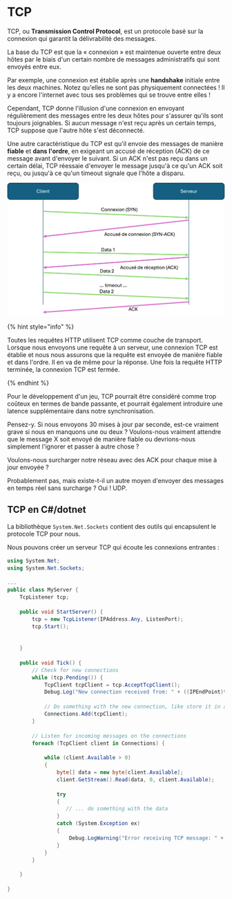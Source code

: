 # TCP

TCP, ou **Transmission Control Protocol**, est un protocole basé sur la connexion qui garantit la délivrabilité des messages.

La base du TCP est que la « connexion » est maintenue ouverte entre deux hôtes par le biais d'un certain nombre de messages administratifs qui sont envoyés entre eux.

Par exemple, une connexion est établie après une **handshake** initiale entre les deux machines. Notez qu'elles ne sont pas physiquement connectées ! Il y a encore l'internet avec tous ses problèmes qui se trouve entre elles !

Cependant, TCP donne l'illusion d'une connexion en envoyant régulièrement des messages entre les deux hôtes pour s'assurer qu'ils sont toujours joignables. Si aucun message n'est reçu après un certain temps, TCP suppose que l'autre hôte s'est déconnecté.

Une autre caractéristique du TCP est qu'il envoie des messages de  manière **fiable** et **dans l'ordre**, en exigeant un accusé de réception (ACK) de ce message avant d'envoyer le suivant. Si un ACK n'est pas reçu dans un certain délai, TCP réessaie d'envoyer le message jusqu'à ce qu'un ACK soit reçu, ou jusqu'à ce qu'un timeout signale que l'hôte a disparu.

![](../graphics/tcp.png)


{% hint style="info" %}

Toutes les requêtes HTTP utilisent TCP comme couche de transport. Lorsque nous envoyons une requête à un serveur, une connexion TCP est établie et nous nous assurons que la requête est envoyée de manière fiable et dans l'ordre. Il en va de même pour la réponse. Une fois la requête HTTP terminée, la connexion TCP est fermée.

{% endhint %}


Pour le développement d'un jeu, TCP pourrait être considéré comme trop coûteux en termes de bande passante, et pourrait également introduire une latence supplémentaire dans notre synchronisation.

Pensez-y. Si nous envoyons 30 mises à jour par seconde, est-ce vraiment grave si nous en manquons une ou deux ? Voulons-nous vraiment attendre que le message X soit envoyé de manière fiable ou devrions-nous simplement l'ignorer et passer à autre chose ? 

Voulons-nous surcharger notre réseau avec des ACK pour chaque mise à jour envoyée ?

Probablement pas, mais existe-t-il un autre moyen d'envoyer des messages en temps réel sans surcharge ? Oui ! UDP.


## TCP en C#/dotnet

La bibliothèque `System.Net.Sockets` contient des outils qui encapsulent le protocole TCP pour nous.

Nous pouvons créer un serveur TCP qui écoute les connexions entrantes :

```c#
using System.Net;
using System.Net.Sockets;

...
public class MyServer {
    TcpListener tcp;

    public void StartServer() {
        tcp = new TcpListener(IPAddress.Any, ListenPort);
        tcp.Start();


    }

    public void Tick() {
        // Check for new connections
        while (tcp.Pending()) {
            TcpClient tcpClient = tcp.AcceptTcpClient();       
            Debug.Log("New connection received from: " + ((IPEndPoint)tcpClient.Client.RemoteEndPoint).Address);       
            
            // Do something with the new connection, like store it in a list or dictionary
            Connections.Add(tcpClient);     
        }

        // Listen for incoming messages on the connections
        foreach (TcpClient client in Connections) {           

            while (client.Available > 0)
            {   
                byte[] data = new byte[client.Available];
                client.GetStream().Read(data, 0, client.Available);

                try
                {
                   // ... do something with the data
                }
                catch (System.Exception ex)
                {
                    Debug.LogWarning("Error receiving TCP message: " + ex.Message);
                }
            }
        }

    }
    
}
```
